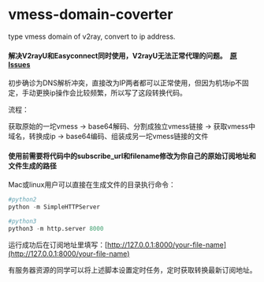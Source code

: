 # vmess-domain-coverter


type vmess domain of v2ray, convert to ip address.


#### 解决V2rayU和Easyconnect同时使用，V2rayU无法正常代理的问题。  [原Issues](https://github.com/yanue/V2rayU/issues/468)


初步确诊为DNS解析冲突，直接改为IP两者都可以正常使用，但因为机场ip不固定，手动更换ip操作会比较频繁，所以写了这段转换代码。


流程：


获取原始的一坨vmess -> base64解码、分割成独立vmess链接 -> 获取vmess中域名，转换成ip -> base64编码、组装成另一坨vmess链接的文件


#### 使用前需要将代码中的subscribe_url和filename修改为你自己的原始订阅地址和文件生成的路径


Mac或linux用户可以直接在生成文件的目录执行命令：


```python
#python2
python -m SimpleHTTPServer
```


```python
#python3
python3 -m http.server 8000
```



运行成功后在订阅地址里填写：[http://127.0.0.1:8000/your-file-name](http://127.0.0.1:8000/your-file-name)


有服务器资源的同学可以将上述脚本设置定时任务，定时获取转换最新订阅地址。
